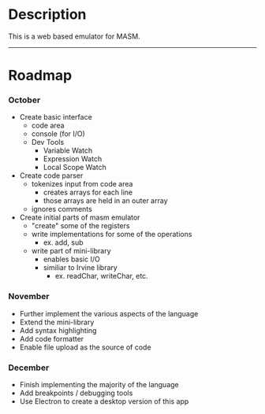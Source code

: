 
# Description

This is a web based emulator for MASM.

---

# Roadmap

### October

  * Create basic interface
    - code area
    - console (for I/O)
    - Dev Tools
      * Variable Watch
      * Expression Watch
      * Local Scope Watch
  * Create code parser
    - tokenizes input from code area
      * creates arrays for each line
      * those arrays are held in an outer array
    - ignores comments
  * Create initial parts of masm emulator
    - "create" some of the registers
    - write implementations for some of the operations
      * ex. add, sub
    - write part of mini-library
      * enables basic I/O
      * similiar to Irvine library
        - ex. readChar, writeChar, etc.

### November

  * Further implement the various aspects of the language
  * Extend the mini-library
  * Add syntax highlighting
  * Add code formatter
  * Enable file upload as the source of code

### December

  * Finish implementing the majority of the language
  * Add breakpoints / debugging tools
  * Use Electron to create a desktop version of this app

